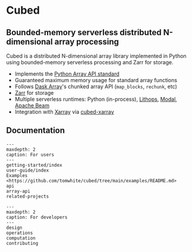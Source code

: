 # Cubed

## Bounded-memory serverless distributed N-dimensional array processing

Cubed is a distributed N-dimensional array library implemented in Python using bounded-memory serverless processing and Zarr for storage.

- Implements the [Python Array API standard](https://data-apis.org/array-api/latest/)
- Guaranteed maximum memory usage for standard array functions
- Follows [Dask Array](https://docs.dask.org/en/stable/array.html)'s chunked array API (`map_blocks`, `rechunk`, etc)
- [Zarr](https://zarr.readthedocs.io/en/stable/) for storage
- Multiple serverless runtimes: Python (in-process), [Lithops](https://lithops-cloud.github.io/), [Modal](https://modal.com/), [Apache Beam](https://beam.apache.org/)
- Integration with [Xarray](https://xarray.dev/) via [cubed-xarray](https://github.com/xarray-contrib/cubed-xarray)

## Documentation

```{toctree}
---
maxdepth: 2
caption: For users
---
getting-started/index
user-guide/index
Examples <https://github.com/tomwhite/cubed/tree/main/examples/README.md>
api
array-api
related-projects
```

```{toctree}
---
maxdepth: 2
caption: For developers
---
design
operations
computation
contributing
```
